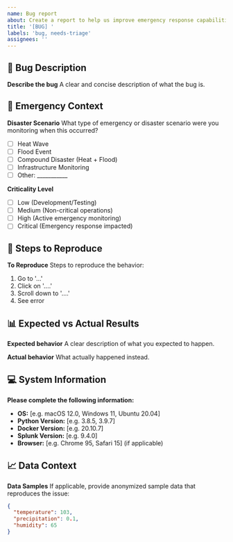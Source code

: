 ```yaml
---
name: Bug report
about: Create a report to help us improve emergency response capabilities
title: '[BUG] '
labels: 'bug, needs-triage'
assignees: ''
---
```


## 🐛 Bug Description
**Describe the bug**
A clear and concise description of what the bug is.

## 🚨 Emergency Context
**Disaster Scenario**
What type of emergency or disaster scenario were you monitoring when this occurred?
- [ ] Heat Wave
- [ ] Flood Event
- [ ] Compound Disaster (Heat + Flood)
- [ ] Infrastructure Monitoring
- [ ] Other: ___________

**Criticality Level**
- [ ] Low (Development/Testing)
- [ ] Medium (Non-critical operations)
- [ ] High (Active emergency monitoring)
- [ ] Critical (Emergency response impacted)

## 🔄 Steps to Reproduce
**To Reproduce**
Steps to reproduce the behavior:
1. Go to '...'
2. Click on '....'
3. Scroll down to '....'
4. See error

## 📊 Expected vs Actual Results
**Expected behavior**
A clear description of what you expected to happen.

**Actual behavior**
What actually happened instead.

## 💻 System Information
**Please complete the following information:**
- **OS:** [e.g. macOS 12.0, Windows 11, Ubuntu 20.04]
- **Python Version:** [e.g. 3.8.5, 3.9.7]
- **Docker Version:** [e.g. 20.10.7]
- **Splunk Version:** [e.g. 9.4.0]
- **Browser:** [e.g. Chrome 95, Safari 15] (if applicable)

## 📈 Data Context
**Data Samples**
If applicable, provide anonymized sample data that reproduces the issue:
```json
{
  "temperature": 103,
  "precipitation": 0.1,
  "humidity": 65
}
